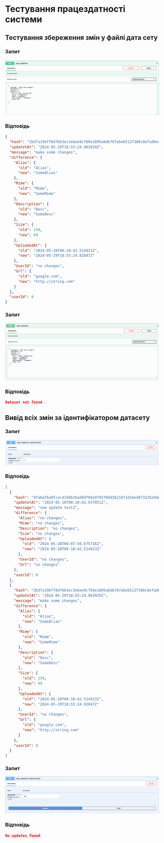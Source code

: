 # Тестування працездатності системи

## Тестування збереження змін у файлі дата сету

### Запит
![](./img//photo_2024-05-29_21-59-47.jpg)

### Відповідь
```json
{
  "hash": "2b3fa19bff8d76b3ec3e6ee9cf69e1895a6db767ebeb512f380c8efad6e4dc09",
  "updatetAt": "2024-05-29T18:55:24.963929Z",
  "message": "make some changes",
  "difference": {
    "Alias": {
      "old": "Alias",
      "new": "SomeAlias"
    },
    "Mime": {
      "old": "Mime",
      "new": "SomeMime"
    },
    "Description": {
      "old": "Desc",
      "new": "SomeDesc"
    },
    "Size": {
      "old": 150,
      "new": 69
    },
    "UploadedAt": {
      "old": "2024-05-28T08:10:42.514923Z",
      "new": "2024-05-29T18:55:24.82847Z"
    },
    "UserId": "no changes",
    "Url": {
      "old": "google.com",
      "new": "http://string.com"
    }
  },
  "userId": 0
}
```
### Запит
![](./img/image.png)

### Відповідь
```json
Dataset not found
```

## Вивід всіх змін за ідентифікатором датасету

### Запит
![](./img/image-1.png)

### Відповідь
```json
[
  {
    "hash": "9fa6af6a0fcec419db26ad69789a9795760d3621071d16ed67322624decd6cce",
    "updatetAt": "2024-05-28T08:10:42.637051Z",
    "message": "new update test2",
    "difference": {
      "Alias": "no changes",
      "Mime": "no changes",
      "Description": "no changes",
      "Size": "no changes",
      "UploadedAt": {
        "old": "2024-05-28T08:07:50.675716Z",
        "new": "2024-05-28T08:10:42.514923Z"
      },
      "UserId": "no changes",
      "Url": "no changes"
    },
    "userId": 0
  },
  {
    "hash": "2b3fa19bff8d76b3ec3e6ee9cf69e1895a6db767ebeb512f380c8efad6e4dc09",
    "updatetAt": "2024-05-29T18:55:24.963929Z",
    "message": "make some changes",
    "difference": {
      "Alias": {
        "old": "Alias",
        "new": "SomeAlias"
      },
      "Mime": {
        "old": "Mime",
        "new": "SomeMime"
      },
      "Description": {
        "old": "Desc",
        "new": "SomeDesc"
      },
      "Size": {
        "old": 150,
        "new": 69
      },
      "UploadedAt": {
        "old": "2024-05-28T08:10:42.514923Z",
        "new": "2024-05-29T18:55:24.82847Z"
      },
      "UserId": "no changes",
      "Url": {
        "old": "google.com",
        "new": "http://string.com"
      }
    },
    "userId": 0
  }
]
```
### Запит

![](./img/image-2.png)

### Відповідь
```json
No updates found
```
